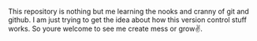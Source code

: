 This repository is nothing but me learning the nooks and cranny of git and github. I am just trying to get the idea about how this version control stuff works. So youre welcome to see me create mess or grow✌️.
